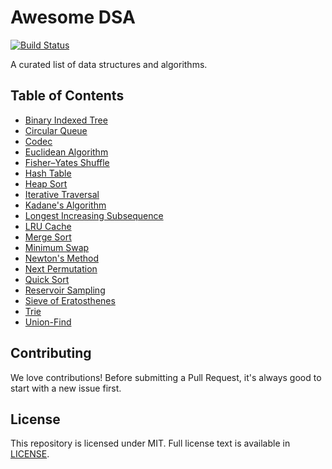 # Awesome DSA
[![Build Status](https://github.com/necusjz/awesome-dsa/actions/workflows/main.yaml/badge.svg)](https://github.com/necusjz/awesome-dsa/actions/workflows/main.yaml)

A curated list of data structures and algorithms.

## Table of Contents
- [Binary Indexed Tree](https://github.com/necusjz/awesome-dsa/blob/main/src/binary_indexed_tree.py)
- [Circular Queue](https://github.com/necusjz/awesome-dsa/blob/main/src/circular_queue.py)
- [Codec](https://github.com/necusjz/awesome-dsa/blob/main/src/codec.py)
- [Euclidean Algorithm](https://github.com/necusjz/awesome-dsa/blob/main/src/euclid.py)
- [Fisher–Yates Shuffle](https://github.com/necusjz/awesome-dsa/blob/main/src/fisher_yates.py)
- [Hash Table](https://github.com/necusjz/awesome-dsa/blob/main/src/hash_table.py)
- [Heap Sort](https://github.com/necusjz/awesome-dsa/blob/main/src/heap_sort.py)
- [Iterative Traversal](https://github.com/necusjz/awesome-dsa/blob/main/src/iterative_traversal.py)
- [Kadane's Algorithm](https://github.com/necusjz/awesome-dsa/blob/main/src/kadane.py)
- [Longest Increasing Subsequence](https://github.com/necusjz/awesome-dsa/blob/main/src/lis.py)
- [LRU Cache](https://github.com/necusjz/awesome-dsa/blob/main/src/lru_cache.py)
- [Merge Sort](https://github.com/necusjz/awesome-dsa/blob/main/src/merge_sort.py)
- [Minimum Swap](https://github.com/necusjz/awesome-dsa/blob/main/src/min_swap.py)
- [Newton's Method](https://github.com/necusjz/awesome-dsa/blob/main/src/newton.py)
- [Next Permutation](https://github.com/necusjz/awesome-dsa/blob/main/src/next_permutation.py)
- [Quick Sort](https://github.com/necusjz/awesome-dsa/blob/main/src/quick_sort.py)
- [Reservoir Sampling](https://github.com/necusjz/awesome-dsa/blob/main/src/reservoir_sampling.py)
- [Sieve of Eratosthenes](https://github.com/necusjz/awesome-dsa/blob/main/src/sieve_of_eratosthenes.py)
- [Trie](https://github.com/necusjz/awesome-dsa/blob/main/src/trie.py)
- [Union-Find](https://github.com/necusjz/awesome-dsa/blob/main/src/union_find.py)

## Contributing
We love contributions! Before submitting a Pull Request, it's always good to start with a new issue first.

## License
This repository is licensed under MIT. Full license text is available in [LICENSE](https://github.com/necusjz/awesome-dsa/blob/main/LICENSE).
